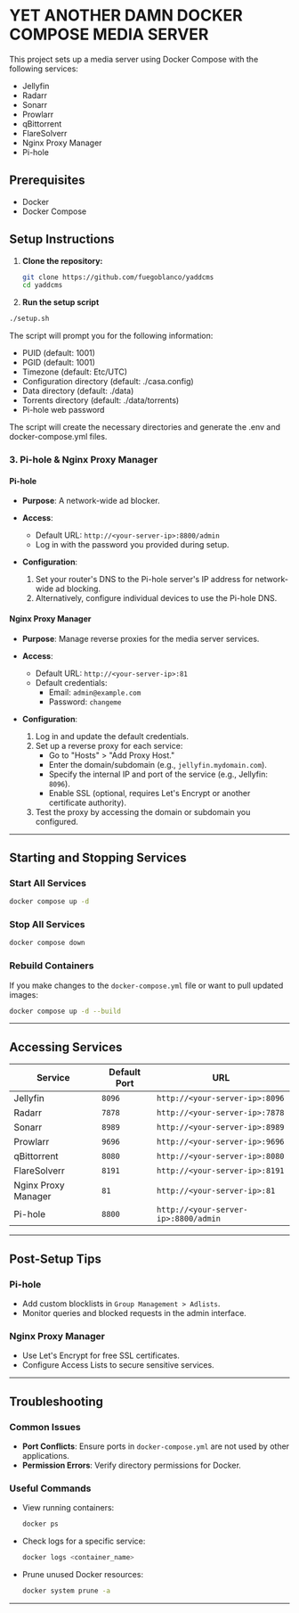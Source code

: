 # YET ANOTHER DAMN DOCKER COMPOSE MEDIA SERVER

This project sets up a media server using Docker Compose with the following services:

- Jellyfin
- Radarr
- Sonarr
- Prowlarr
- qBittorrent
- FlareSolverr
- Nginx Proxy Manager
- Pi-hole

## Prerequisites

- Docker
- Docker Compose

## Setup Instructions

1. **Clone the repository:**

   ```sh
   git clone https://github.com/fuegoblanco/yaddcms
   cd yaddcms
    ```


2. **Run the setup script**

```sh
./setup.sh
```

The script will prompt you for the following information:

- PUID (default: 1001)
- PGID (default: 1001)
- Timezone (default: Etc/UTC)
- Configuration directory (default: ./casa.config)
- Data directory (default: ./data)
- Torrents directory (default: ./data/torrents)
- Pi-hole web password

The script will create the necessary directories and generate the .env and docker-compose.yml files.

### 3. Pi-hole & Nginx Proxy Manager

#### **Pi-hole**

- **Purpose**: A network-wide ad blocker.
- **Access**:
  - Default URL: `http://<your-server-ip>:8800/admin`
  - Log in with the password you provided during setup.

- **Configuration**:
  1. Set your router's DNS to the Pi-hole server's IP address for network-wide ad blocking.
  2. Alternatively, configure individual devices to use the Pi-hole DNS.

#### **Nginx Proxy Manager**

- **Purpose**: Manage reverse proxies for the media server services.
- **Access**:
  - Default URL: `http://<your-server-ip>:81`
  - Default credentials:
    - Email: `admin@example.com`
    - Password: `changeme`

- **Configuration**:
  1. Log in and update the default credentials.
  2. Set up a reverse proxy for each service:
     - Go to "Hosts" > "Add Proxy Host."
     - Enter the domain/subdomain (e.g., `jellyfin.mydomain.com`).
     - Specify the internal IP and port of the service (e.g., Jellyfin: `8096`).
     - Enable SSL (optional, requires Let's Encrypt or another certificate authority).
  3. Test the proxy by accessing the domain or subdomain you configured.

---

## Starting and Stopping Services

### Start All Services

```sh
docker compose up -d
```

### Stop All Services

```sh
docker compose down
```

### Rebuild Containers

If you make changes to the `docker-compose.yml` file or want to pull updated images:

```sh
docker compose up -d --build
```

---

## Accessing Services

| Service               | Default Port  | URL                           |
|-----------------------|---------------|-------------------------------|
| Jellyfin              | `8096`        | `http://<your-server-ip>:8096`|
| Radarr                | `7878`        | `http://<your-server-ip>:7878`|
| Sonarr                | `8989`        | `http://<your-server-ip>:8989`|
| Prowlarr              | `9696`        | `http://<your-server-ip>:9696`|
| qBittorrent           | `8080`        | `http://<your-server-ip>:8080`|
| FlareSolverr          | `8191`        | `http://<your-server-ip>:8191`|
| Nginx Proxy Manager   | `81`          | `http://<your-server-ip>:81`  |
| Pi-hole               | `8800`        | `http://<your-server-ip>:8800/admin`|

---

## Post-Setup Tips

### Pi-hole

- Add custom blocklists in `Group Management > Adlists`.
- Monitor queries and blocked requests in the admin interface.

### Nginx Proxy Manager

- Use Let's Encrypt for free SSL certificates.
- Configure Access Lists to secure sensitive services.

---

## Troubleshooting

### Common Issues

- **Port Conflicts**: Ensure ports in `docker-compose.yml` are not used by other applications.
- **Permission Errors**: Verify directory permissions for Docker.

### Useful Commands

- View running containers:

  ```sh
  docker ps
  ```

- Check logs for a specific service:

  ```sh
  docker logs <container_name>
  ```

- Prune unused Docker resources:

  ```sh
  docker system prune -a
  ```

---
